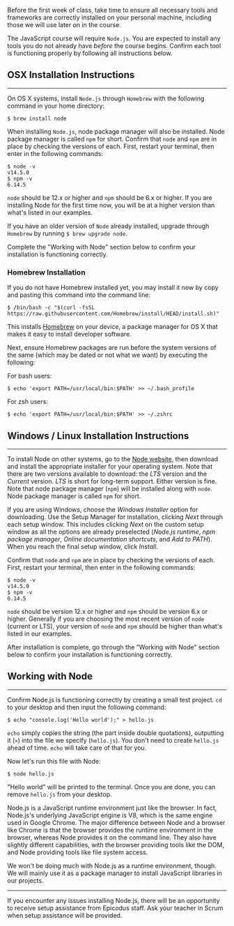 Before the first week of class, take time to ensure all necessary tools and frameworks are correctly installed on your personal machine, including those we will use later on in the course.

The JavaScript course will require `Node.js`. You are expected to install any tools you do not already have _before_ the course begins. Confirm each tool is functioning properly by following all instructions below.

## OSX Installation Instructions
<hr />

On OS X systems, install `Node.js` through `Homebrew` with the following command in your home directory:

```
$ brew install node
```

When installing `Node.js`, node package manager will also be installed. Node package manager is called `npm` for short. Confirm that `node` and `npm` are in place by checking the versions of each. First, restart your terminal, then enter in the following commands: 

```
$ node -v
v14.5.0
$ npm -v
6.14.5
```

`node` should be 12.x or higher and `npm` should be 6.x or higher. If you are installing Node for the first time now, you will be at a higher version than what's listed in our examples.

If you have an older version of `Node` already installed, upgrade through `Homebrew` by running `$ brew upgrade node`.

Complete the "Working with Node" section below to confirm your installation is functioning correctly.

### Homebrew Installation

If you do not have Homebrew installed yet, you may install it now by copy and pasting this command into the command line:

```shell
$ /bin/bash -c "$(curl -fsSL https://raw.githubusercontent.com/Homebrew/install/HEAD/install.sh)"
```

This installs [Homebrew](http://brew.sh/) on your device, a package manager for OS X that makes it easy to install developer software.

Next, ensure Homebrew packages are run before the system versions of the same (which may be dated or not what we want) by executing the following:

For bash users:

```shell
$ echo 'export PATH=/usr/local/bin:$PATH' >> ~/.bash_profile
```

For zsh users:

```shell
$ echo 'export PATH=/usr/local/bin:$PATH' >> ~/.zshrc
```

## Windows / Linux Installation Instructions
<hr />

To install Node on other systems, go to the [Node website](https://nodejs.org/en/download/), then download and install the appropriate installer for your operating system. Note that there are two versions available to download: the _LTS_ version and the _Current_ version. _LTS_ is short for long-term support. Either version is fine. Note that node package manager (`npm`) will be installed along with `node`. Node package manager is called `npm` for short.

If you are using Windows, choose the _Windows Installer_ option for downloading. Use the Setup Manager for installation, clicking _Next_ through each setup window. This includes clicking _Next_ on the custom setup window as all the options are already preselected (_Node.js runtime_, _npm package manager_, _Online documentation shortcuts_, and _Add to PATH_). When you reach the final setup window, click _Install_.

Confirm that `node` and `npm` are in place by checking the versions of each. First, restart your terminal, then enter in the following commands: 

```
$ node -v
v14.5.0
$ npm -v
6.14.5
```

`node` should be version 12.x or higher and `npm` should be version 6.x or higher. Generally if you are choosing the most recent version of `node` (current or LTS), your version of `node` and `npm` should be higher than what's listed in our examples.

After installation is complete, go through the "Working with Node" section below to confirm your installation is functioning correctly.

## Working with Node
<hr />

Confirm Node.js is functioning correctly by creating a small test project. `cd` to your desktop and then input the following command:

```
$ echo "console.log('Hello world');" > hello.js
```

`echo` simply copies the string (the part inside double quotations), outputting it (`>`) into the file we specify (`hello.js`). You don't need to create `hello.js` ahead of time. `echo` will take care of that for you.

Now let's run this file with Node:

```shell
$ node hello.js
```

"Hello world" will be printed to the terminal. Once you are done, you can remove `hello.js` from your desktop.

Node.js is a JavaScript runtime environment just like the browser. In fact, Node.js's underlying JavaScript engine is V8, which is the same engine used in Google Chrome. The major difference between Node and a browser like Chrome is that the browser provides the runtime environment in the browser, whereas Node provides it on the command line. They also have slightly different capabilities, with the browser providing tools like the DOM, and Node providing tools like file system access.

We won't be doing much with Node.js as a runtime environment, though. We will mainly use it as a package manager to install JavaScript libraries in our projects.

<hr />

If you encounter any issues installing Node.js, there will be an opportunity to receive setup assistance from Epicodus staff. Ask your teacher in Scrum when setup assistance will be provided.
